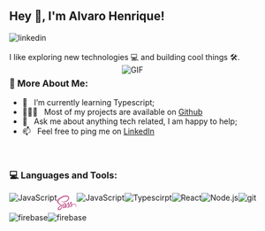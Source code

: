 ## Hey 👋, I'm Alvaro Henrique!
<a href='https://www.linkedin.com/in/alvarogomessilva/'><img align='left' alt="linkedin" src="https://raw.githubusercontent.com/rahul-jha98/rahul-jha98/561d474902b59c7429ec22bb73e225696c27b202/assets/linkedin.svg" height='18px'/></a>

<br>
<br>
I like exploring new technologies 💻 and building cool things 🛠️. 
<br/>

<img align="right" alt="GIF" src="https://github.com/AlvaroHenriqueSilva/AlvaroHenriqueSilva/assets/113359747/a21cc107-4094-4327-bae4-3b71fe113edf" width="300px"/>

### 🧐 More About Me:

- 🌱 &nbsp; I’m currently learning Typescript; 
- 👨🏻‍💻 &nbsp; Most of my projects are available on [Github](https://github.com/AlvaroHenriqueSilva?tab=repositories)
- 💬 &nbsp; Ask me about anything tech related, I am happy to help;
- 📫 &nbsp; Feel free to ping me on [LinkedIn](https://www.linkedin.com/in/alvarogomessilva/)

<br>

### 💻 Languages and Tools:


<a href="https://getbootstrap.com/" target="_blank"> <img align="left" alt="JavaScript" height ="36px"  src="https://raw.githubusercontent.com/danielcranney/readme-generator/main/public/icons/skills/bootstrap-colored.svg"> </a>

<a href="https://sass-lang.com/" target="_blank"> <img src="https://github.com/devicons/devicon/blob/master/icons/sass/sass-original.svg" align="left" alt="git" height='36px'/> </a>

<a href="https://developer.mozilla.org/en-US/docs/Web/JavaScript" target="_blank"> <img align="left" alt="JavaScript" height ="36px"  src="https://raw.githubusercontent.com/rahul-jha98/github_readme_icons/main/language_and_tools/square/javascript/javascript.svg"> </a>

<a href="https://www.typescriptlang.org/" target="_blank"><img align="left" alt="Typescirpt" height ="36px" src="https://raw.githubusercontent.com/rahul-jha98/github_readme_icons/main/language_and_tools/square/typescript/typescript.svg"></a>

<a href="https://reactjs.org/" target="_blank"> <img align="left" alt="React" height ="36px" src="https://raw.githubusercontent.com/rahul-jha98/github_readme_icons/main/language_and_tools/square/react/react.svg"></a>

<a href="https://nodejs.org" target="_blank"><img align="left" alt="Node.js" height ="36px" src="https://raw.githubusercontent.com/rahul-jha98/github_readme_icons/main/language_and_tools/square/node/node.svg"></a>

<a href="https://git-scm.com/" target="_blank"> <img src="https://raw.githubusercontent.com/rahul-jha98/github_readme_icons/main/language_and_tools/square/git-scm/git-scm.svg" align="left" alt="git" height='36px'/> </a>

<a href="https://firebase.google.com/" target="_blank"><img align="left" src="https://raw.githubusercontent.com/rahul-jha98/github_readme_icons/main/language_and_tools/square/firebase/firebase.svg" alt="firebase" height ="36px"/> </a>

<a href="https://firebase.google.com/" target="_blank"><img align="left" src="https://raw.githubusercontent.com/danielcranney/readme-generator/main/public/icons/skills/mysql-colored.svg" alt="firebase" height ="36px"/></a>



